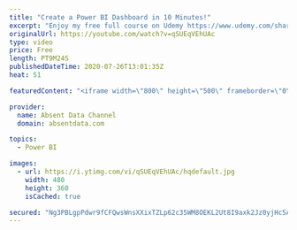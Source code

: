 ```yaml
---
title: "Create a Power BI Dashboard in 10 Minutes!"
excerpt: "Enjoy my free full course on Udemy https://www.udemy.com/share/102Qqu/ Learn how to quickly create your first dashboard using Microsoft Power BI fast. This tutorial will teach you how to load, transform and visualize data with ease.  Contact me on LinkedIn: https://www.linkedin.com/in/gaelimholland"
originalUrl: https://youtube.com/watch?v=qSUEqVEhUAc
type: video
price: Free
length: PT9M24S
publishedDateTime: 2020-07-26T13:01:35Z
heat: 51

featuredContent: "<iframe width=\"800\" height=\"500\" frameborder=\"0\" src=\"https://www.youtube.com/embed/qSUEqVEhUAc\" allow=\"accelerometer; autoplay; encrypted-media; gyroscope; picture-in-picture\" allowfullscreen></iframe>"

provider:
  name: Absent Data Channel
  domain: absentdata.com

topics:
  - Power BI

images:
  - url: https://i.ytimg.com/vi/qSUEqVEhUAc/hqdefault.jpg
    width: 480
    height: 360
    isCached: true

secured: "Ng3PBLgpPdwr9fCFQwsWnsXXixTZLp62c35WM8OEKL2Ut8I9axk2Jz0yjHc5AfE5HyXYy+xMQyIewJO6WQlq3AZo1DY8MU5zmMYDL+kXZCRc20PLxafROMMXfhoM/wHmRgjzrHz3dQpTfc+hihgNV4gqWyXRoymoU/Di5akqbtNiOlgk4nMt8fme60kQrb/1Ss8+U2PT+x8rR32kIjqLB6L+oibNA3hHVHbjgKFsrauATBCIxwofCleERz0IMz+SQwapjz3/e5AUThqHACoEJ26r0CwB46IPQTjAICFesawzTcwkSA7FZTnnpEu+BTj/3ZsNsnbSkF80tuU8Slzsdsj4ptcttnJqtkqDwd1A2m5l8vLx4aPjX4uFh2PULdTrlmM8qWxp81aAUfCA4gm8It4vkvdA3cMEFEX8KAiR6Vs=;0o5PICmv9HoupF3RvoZ0iQ=="
---
```


